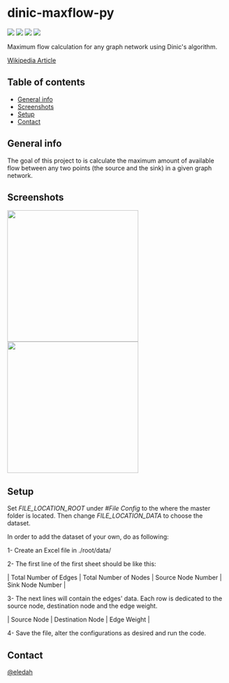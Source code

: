 # dinic-maxflow-py
![](https://img.shields.io/badge/category-GraphTheory-informational?style=flat&logoColor=white&color=7E57C2) ![](https://img.shields.io/badge/category-Transportation-informational?style=flat&logoColor=white&color=F57C00) ![](https://img.shields.io/badge/code-python3-informational?style=flat&logoColor=white&color=42A5F5) ![](https://img.shields.io/badge/code-c++-informational?style=flat&logo=c++&logoColor=white&color=EC407A)


Maximum flow calculation for any graph network using Dinic's algorithm.

<a href="https://en.wikipedia.org/wiki/Dinic%27s_algorithm">Wikipedia Article</a>



## Table of contents
* [General info](#general-info)
* [Screenshots](#screenshots)
* [Setup](#setup)
* [Contact](#contact)

## General info
The goal of this project to is calculate the maximum amount of available flow between any two points (the source and the sink) in a given graph network.

## Screenshots
<img src="https://github.com/eledah/tpmaxflow-py/blob/main/output/visual/Initial%20Graph.png" width="300"> <img src="https://github.com/eledah/tpmaxflow-py/blob/main/output/visual/Final%20Graph.png" width="300">

## Setup
Set _FILE_LOCATION_ROOT_ under _#File Config_ to the where the master folder is located. Then change _FILE_LOCATION_DATA_ to choose the dataset. 

In order to add the dataset of your own, do as following:

1- Create an Excel file in ./root/data/

2- The first line of the first sheet should be like this: 

| Total Number of Edges  | Total Number of Nodes | Source Node Number | Sink Node Number |

3- The next lines will contain the edges' data. Each row is dedicated to the source node, destination node and the edge weight.

|       Source Node      |    Destination Node   |     Edge Weight    |

4- Save the file, alter the configurations as desired and run the code.

## Contact
[@eledah](https://www.t.me/eledah)
